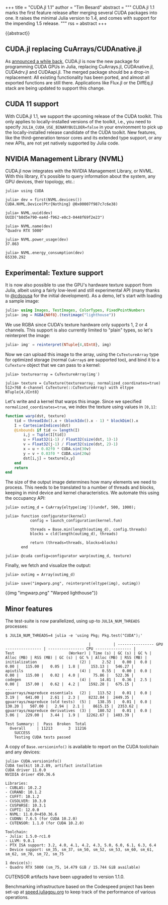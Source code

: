 +++
title = "CUDA.jl 1.1"
author = "Tim Besard"
abstract = """
    CUDA.jl 1.1 marks the first feature release after merging several CUDA packages into one. It
    raises the minimal Julia version to 1.4, and comes with support for the impending 1.5
    release.
    """
rss = abstract
+++

{{abstract}}


## CUDA.jl replacing CuArrays/CUDAnative.jl

As [announced a while
back](https://discourse.julialang.org/t/psa-cuda-jl-replacing-cuarrays-jl-cudanative-jl-cudadrv-jl-cudaapi-jl-call-for-testing/40205),
CUDA.jl is now the new package for programming CUDA GPUs in Julia, replacing CuArrays.jl,
CUDAnative.jl, CUDAdrv.jl and CUDAapi.jl. The merged package should be a drop-in
replacement: All existing functionality has been ported, and almost all exported functions
are still there. Applications like Flux.jl or the DiffEq.jl stack are being updated to
support this change.


## CUDA 11 support

With CUDA.jl 1.1, we support the upcoming release of the CUDA toolkit. This only applies to
locally-installed versions of the toolkit, i.e., you need to specify
`JULIA_CUDA_USE_BINARYBUILDER=false` in your environment to pick up the locally-installed
release candidate of the CUDA toolkit. New features, like the third-generation tensor cores
and its extended type support, or any new APIs, are not yet natively supported by Julia
code.


## NVIDIA Management Library (NVML)

CUDA.jl now integrates with the NVIDIA Management Library, or NVML. With this library, it's
possible to query information about the system, any GPU devices, their topology, etc.:

```julia-repl
julia> using CUDA

julia> dev = first(NVML.devices())
CUDA.NVML.Device(Ptr{Nothing} @0x00007f987c7c6e38)

julia> NVML.uuid(dev)
UUID("b8d5e790-ea4d-f962-e0c3-0448f69f2e23")

julia> NVML.name(dev)
"Quadro RTX 5000"

julia> NVML.power_usage(dev)
37.863

julia> NVML.energy_consumption(dev)
65330.292
```


## Experimental: Texture support

It is now also possible to use the GPU's hardware texture support from Julia, albeit using a
fairly low-level and still experimental API (many thanks to
[@cdsousa](https://github.com/cdsousa) for the initial development). As a demo, let's start
with loading a sample image:

```julia
julia> using Images, TestImages, ColorTypes, FixedPointNumbers
julia> img = RGBA{N0f8}.(testimage("lighthouse"))
```

We use RGBA since CUDA's texture hardware only supports 1, 2 or 4 channels. This support is
also currently limited to "plain" types, so let's reinterpret the image:

```julia
julia> img′ = reinterpret(NTuple{4,UInt8}, img)
```

Now we can upload this image to the array, using the `CuTextureArray` type for optimized
storage (normal `CuArray`s are supported too), and bind it to a `CuTexture` object that we
can pass to a kernel:

```julia-repl
julia> texturearray = CuTextureArray(img′)

julia> texture = CuTexture(texturearray; normalized_coordinates=true)
512×768 4-channel CuTexture(::CuTextureArray) with eltype NTuple{4,UInt8}
```

Let's write and a kernel that warps this image. Since we specified
`normalized_coordinates=true`, we index the texture using values in `[0,1]`:

```julia
function warp(dst, texture)
    tid = threadIdx().x + (blockIdx().x - 1) * blockDim().x
    I = CartesianIndices(dst)
    @inbounds if tid <= length(I)
        i,j = Tuple(I[tid])
        u = Float32(i-1) / Float32(size(dst, 1)-1)
        v = Float32(j-1) / Float32(size(dst, 2)-1)
        x = u + 0.02f0 * CUDA.sin(30v)
        y = v + 0.03f0 * CUDA.sin(20u)
        dst[i,j] = texture[x,y]
    end
    return
end
```

The size of the output image determines how many elements we need to process. This needs to
be translated to a number of threads and blocks, keeping in mind device and kernel
characteristics. We automate this using the occupancy API:

```julia-repl
julia> outimg_d = CuArray{eltype(img′)}(undef, 500, 1000);

julia> function configurator(kernel)
           config = launch_configuration(kernel.fun)

           threads = Base.min(length(outimg_d), config.threads)
           blocks = cld(length(outimg_d), threads)

           return (threads=threads, blocks=blocks)
       end

julia> @cuda config=configurator warp(outimg_d, texture)
```

Finally, we fetch and visualize the output:

```julia-repl
julia> outimg = Array(outimg_d)

julia> save("imgwarp.png", reinterpret(eltype(img), outimg))
```

{{img "imgwarp.png" "Warped lighthouse"}}


## Minor features

The test-suite is now parallelized, using up-to `JULIA_NUM_THREADS` processes:

```
$ JULIA_NUM_THREADS=4 julia -e 'using Pkg; Pkg.test("CUDA");'

                                     |          | ---------------- GPU ---------------- | ---------------- CPU ---------------- |
Test                        (Worker) | Time (s) | GC (s) | GC % | Alloc (MB) | RSS (MB) | GC (s) | GC % | Alloc (MB) | RSS (MB) |
initialization                   (2) |     2.52 |   0.00 |  0.0 |       0.00 |   115.00 |   0.05 |  1.8 |     153.13 |   546.27 |
apiutils                         (4) |     0.55 |   0.00 |  0.0 |       0.00 |   115.00 |   0.02 |  4.0 |      75.86 |   522.36 |
codegen                          (4) |    14.81 |   0.36 |  2.5 |       0.00 |   157.00 |   0.62 |  4.2 |    1592.28 |   675.15 |
...
gpuarrays/mapreduce essentials   (2) |   113.52 |   0.01 |  0.0 |       3.19 |   641.00 |   2.61 |  2.3 |    8232.84 |  2449.35 |
gpuarrays/mapreduce (old tests)  (5) |   138.35 |   0.01 |  0.0 |     130.20 |   507.00 |   2.94 |  2.1 |    8615.15 |  2353.62 |
gpuarrays/mapreduce derivatives  (3) |   180.52 |   0.01 |  0.0 |       3.06 |   229.00 |   3.44 |  1.9 |   12262.67 |  1403.39 |

Test Summary: |  Pass  Broken  Total
  Overall     | 11213       3  11216
    SUCCESS
    Testing CUDA tests passed
```

A copy of `Base.versioninfo()` is available to report on the CUDA toolchain and any devices:

```julia-repl
julia> CUDA.versioninfo()
CUDA toolkit 10.2.89, artifact installation
CUDA driver 11.0.0
NVIDIA driver 450.36.6

Libraries:
- CUBLAS: 10.2.2
- CURAND: 10.1.2
- CUFFT: 10.1.2
- CUSOLVER: 10.3.0
- CUSPARSE: 10.3.1
- CUPTI: 12.0.0
- NVML: 11.0.0+450.36.6
- CUDNN: 7.6.5 (for CUDA 10.2.0)
- CUTENSOR: 1.1.0 (for CUDA 10.2.0)

Toolchain:
- Julia: 1.5.0-rc1.0
- LLVM: 9.0.1
- PTX ISA support: 3.2, 4.0, 4.1, 4.2, 4.3, 5.0, 6.0, 6.1, 6.3, 6.4
- Device support: sm_35, sm_37, sm_50, sm_52, sm_53, sm_60, sm_61, sm_62, sm_70, sm_72, sm_75

1 device(s):
- Quadro RTX 5000 (sm_75, 14.479 GiB / 15.744 GiB available)
```

CUTENSOR artifacts have been upgraded to version 1.1.0.

Benchmarking infrastructure based on the Codespeed project has been set-up at
[speed.juliagpu.org](https://speed.juliagpu.org/) to keep track of the performance of
various operations.
